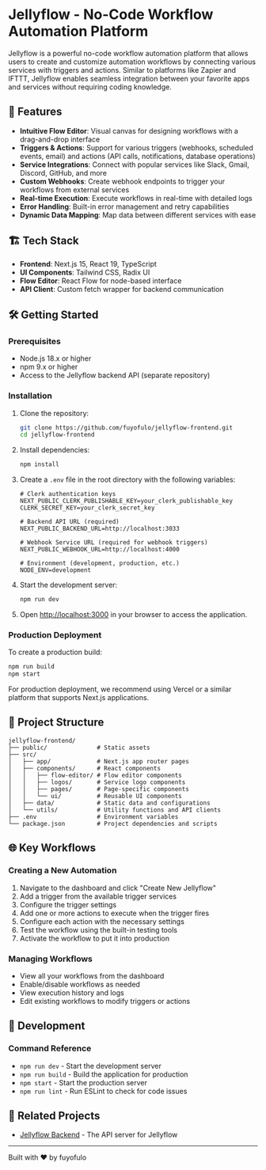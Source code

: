 # Jellyflow - No-Code Workflow Automation Platform

Jellyflow is a powerful no-code workflow automation platform that allows users to create and customize automation workflows by connecting various services with triggers and actions. Similar to platforms like Zapier and IFTTT, Jellyflow enables seamless integration between your favorite apps and services without requiring coding knowledge.

## 🚀 Features

- **Intuitive Flow Editor**: Visual canvas for designing workflows with a drag-and-drop interface
- **Triggers & Actions**: Support for various triggers (webhooks, scheduled events, email) and actions (API calls, notifications, database operations)
- **Service Integrations**: Connect with popular services like Slack, Gmail, Discord, GitHub, and more
- **Custom Webhooks**: Create webhook endpoints to trigger your workflows from external services
- **Real-time Execution**: Execute workflows in real-time with detailed logs
- **Error Handling**: Built-in error management and retry capabilities
- **Dynamic Data Mapping**: Map data between different services with ease

## 🏗️ Tech Stack

- **Frontend**: Next.js 15, React 19, TypeScript
- **UI Components**: Tailwind CSS, Radix UI
- **Flow Editor**: React Flow for node-based interface
- **API Client**: Custom fetch wrapper for backend communication

## 🛠️ Getting Started

### Prerequisites

- Node.js 18.x or higher
- npm 9.x or higher
- Access to the Jellyflow backend API (separate repository)

### Installation

1. Clone the repository:

   ```bash
   git clone https://github.com/fuyofulo/jellyflow-frontend.git
   cd jellyflow-frontend
   ```

2. Install dependencies:

   ```bash
   npm install
   ```

3. Create a `.env` file in the root directory with the following variables:

   ```
   # Clerk authentication keys
   NEXT_PUBLIC_CLERK_PUBLISHABLE_KEY=your_clerk_publishable_key
   CLERK_SECRET_KEY=your_clerk_secret_key

   # Backend API URL (required)
   NEXT_PUBLIC_BACKEND_URL=http://localhost:3033

   # Webhook Service URL (required for webhook triggers)
   NEXT_PUBLIC_WEBHOOK_URL=http://localhost:4000

   # Environment (development, production, etc.)
   NODE_ENV=development
   ```

4. Start the development server:

   ```bash
   npm run dev
   ```

5. Open [http://localhost:3000](http://localhost:3000) in your browser to access the application.

### Production Deployment

To create a production build:

```bash
npm run build
npm start
```

For production deployment, we recommend using Vercel or a similar platform that supports Next.js applications.

## 🧩 Project Structure

```
jellyflow-frontend/
├── public/              # Static assets
├── src/
│   ├── app/             # Next.js app router pages
│   ├── components/      # React components
│   │   ├── flow-editor/ # Flow editor components
│   │   ├── logos/       # Service logo components
│   │   ├── pages/       # Page-specific components
│   │   └── ui/          # Reusable UI components
│   ├── data/            # Static data and configurations
│   └── utils/           # Utility functions and API clients
├── .env                 # Environment variables
└── package.json         # Project dependencies and scripts
```

## 🌐 Key Workflows

### Creating a New Automation

1. Navigate to the dashboard and click "Create New Jellyflow"
2. Add a trigger from the available trigger services
3. Configure the trigger settings
4. Add one or more actions to execute when the trigger fires
5. Configure each action with the necessary settings
6. Test the workflow using the built-in testing tools
7. Activate the workflow to put it into production

### Managing Workflows

- View all your workflows from the dashboard
- Enable/disable workflows as needed
- View execution history and logs
- Edit existing workflows to modify triggers or actions

## 🧪 Development

### Command Reference

- `npm run dev` - Start the development server
- `npm run build` - Build the application for production
- `npm start` - Start the production server
- `npm run lint` - Run ESLint to check for code issues

## 🔗 Related Projects

- [Jellyflow Backend](https://github.com/fuyofulo/jellyflow) - The API server for Jellyflow

---

Built with ❤️ by fuyofulo
